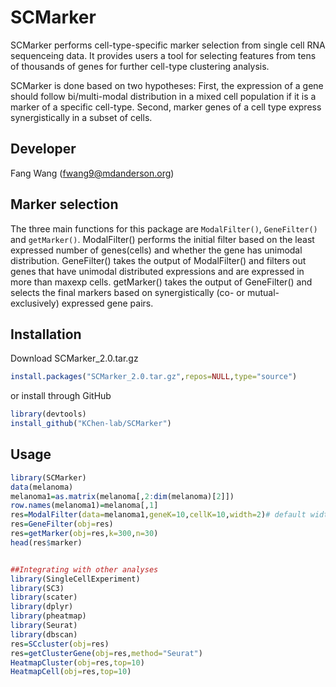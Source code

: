 # SCMarker

SCMarker performs cell-type-specific marker selection from single cell RNA sequenceing data. 
It provides users a tool for selecting features from tens of thousands of genes for further cell-type clustering analysis. 

SCMarker is done based on two hypotheses: 
First, the expression of a gene should follow bi/multi-modal distribution in a mixed cell population if it is a marker of a specific cell-type. 
Second, marker genes of a cell type express synergistically in a subset of cells.

Developer
------------
Fang Wang (fwang9@mdanderson.org)


Marker selection
---------------------
The three main functions for this package are `ModalFilter()`, `GeneFilter()` and `getMarker()`. 
ModalFilter() performs the initial filter based on the least expressed number of genes(cells) and whether the gene has unimodal distribution. 
GeneFilter() takes the output of ModalFilter() and filters out genes that have unimodal distributed expressions and are expressed in more than maxexp cells.
getMarker() takes the output of GeneFilter() and selects the final markers based on synergistically (co- or mutual-exclusively) expressed gene pairs. 



Installation
----------------------
Download SCMarker_2.0.tar.gz
```R
install.packages("SCMarker_2.0.tar.gz",repos=NULL,type="source")
```
or install through GitHub
```R
library(devtools)
install_github("KChen-lab/SCMarker")
```


Usage
----------------------

```R
library(SCMarker)
data(melanoma)
melanoma1=as.matrix(melanoma[,2:dim(melanoma)[2]])
row.names(melanoma1)=melanoma[,1]
res=ModalFilter(data=melanoma1,geneK=10,cellK=10,width=2)# default width = 1 for UMI data, width =2 for TPM data.
res=GeneFilter(obj=res)
res=getMarker(obj=res,k=300,n=30)
head(res$marker)


##Integrating with other analyses
library(SingleCellExperiment)
library(SC3)
library(scater)
library(dplyr)
library(pheatmap)
library(Seurat)
library(dbscan)
res=SCcluster(obj=res)
res=getClusterGene(obj=res,method="Seurat")
HeatmapCluster(obj=res,top=10)
HeatmapCell(obj=res,top=10)
```
